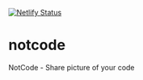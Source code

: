 [![Netlify Status](https://api.netlify.com/api/v1/badges/d542c6ad-0070-4c88-8c8c-f622b9cc5e74/deploy-status)](https://app.netlify.com/sites/notcode/deploys)

# notcode
NotCode - Share picture of your code